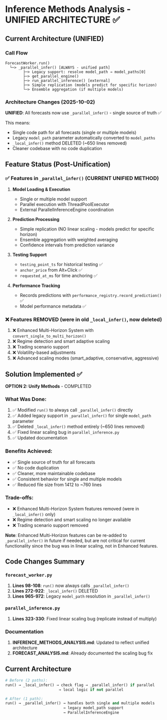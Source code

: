 # Inference Methods Analysis - UNIFIED ARCHITECTURE ✅

## Current Architecture (UNIFIED)

### Call Flow
```
ForecastWorker.run()
  └─> _parallel_infer() [ALWAYS - unified path]
        ├─> Legacy support: resolve model_path → model_paths[0]
        ├─> get_parallel_engine()
        ├─> run_parallel_inference() [external]
        ├─> Simple replication (models predict for specific horizon)
        └─> Ensemble aggregation (if multiple models)
```

### Architecture Changes (2025-10-02)
**UNIFIED**: All forecasts now use `_parallel_infer()` - single source of truth ✅

This means:
- Single code path for all forecasts (single or multiple models)
- Legacy `model_path` parameter automatically converted to `model_paths`
- `_local_infer()` method DELETED (~650 lines removed)
- Cleaner codebase with no code duplication

## Feature Status (Post-Unification)

### ✅ Features in `_parallel_infer()` (CURRENT UNIFIED METHOD)
1. **Model Loading & Execution**
   - Single or multiple model support
   - Parallel execution with ThreadPoolExecutor
   - External ParallelInferenceEngine coordination

2. **Prediction Processing**
   - Simple replication (NO linear scaling - models predict for specific horizon)
   - Ensemble aggregation with weighted averaging
   - Confidence intervals from prediction variance

3. **Testing Support**
   - `testing_point_ts` for historical testing ✅
   - `anchor_price` from Alt+Click ✅
   - `requested_at_ms` for time anchoring ✅

4. **Performance Tracking**
   - Records predictions with `performance_registry.record_prediction()` ✅
   - Model performance metadata ✅

### ❌ Features REMOVED (were in old `_local_infer()`, now deleted)
1. ❌ Enhanced Multi-Horizon System with `convert_single_to_multi_horizon()`
2. ❌ Regime detection and smart adaptive scaling
3. ❌ Trading scenario support
4. ❌ Volatility-based adjustments
5. ❌ Advanced scaling modes (smart_adaptive, conservative, aggressive)

## Solution Implemented ✅

**OPTION 2: Unify Methods** - COMPLETED

### What Was Done:
1. ✅ Modified `run()` to always call `_parallel_infer()` directly
2. ✅ Added legacy support in `_parallel_infer()` for single `model_path` parameter
3. ✅ Deleted `_local_infer()` method entirely (~650 lines removed)
4. ✅ Fixed linear scaling bug in `parallel_inference.py`
5. ✅ Updated documentation

### Benefits Achieved:
- ✅ Single source of truth for all forecasts
- ✅ No code duplication
- ✅ Cleaner, more maintainable codebase
- ✅ Consistent behavior for single and multiple models
- ✅ Reduced file size from 1412 to ~760 lines

### Trade-offs:
- ❌ Enhanced Multi-Horizon System features removed (were in `_local_infer()` only)
- ❌ Regime detection and smart scaling no longer available
- ❌ Trading scenario support removed

**Note**: Enhanced Multi-Horizon features can be re-added to `_parallel_infer()` in future if needed, but are not critical for current functionality since the bug was in linear scaling, not in Enhanced features.

## Code Changes Summary

### `forecast_worker.py`
1. **Lines 98-108**: `run()` now always calls `_parallel_infer()`
2. **Lines 272-922**: `_local_infer()` DELETED
3. **Lines 965-972**: Legacy `model_path` resolution in `_parallel_infer()`

### `parallel_inference.py`
1. **Lines 323-330**: Fixed linear scaling bug (replicate instead of multiply)

### Documentation
1. **INFERENCE_METHODS_ANALYSIS.md**: Updated to reflect unified architecture
2. **FORECAST_ANALYSIS.md**: Already documented the scaling bug fix

## Current Architecture

```python
# Before (2 paths):
run() → _local_infer() → check flag → _parallel_infer() if parallel
                        → local logic if not parallel

# After (1 path):
run() → _parallel_infer() → handles both single and multiple models
                          → legacy model_path support
                          → ParallelInferenceEngine
```
